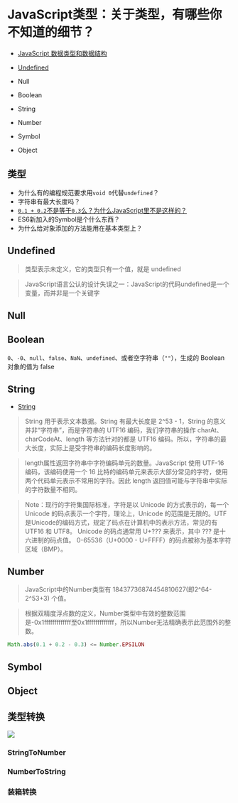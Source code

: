 # JavaScript类型：关于类型，有哪些你不知道的细节？

- [JavaScript 数据类型和数据结构](https://developer.mozilla.org/zh-CN/docs/Web/JavaScript/Data_structures)

- [Undefined](#Undefined)
- Null
- Boolean
- String
- Number
- Symbol
- Object


## 类型

- 为什么有的编程规范要求用`void 0`代替`undefined`？
- 字符串有最大长度吗？
- [`0.1 + 0.2`不是等于`0.3`么？为什么JavaScript里不是这样的？](https://yuchengkai.cn/docs/frontend/#为什么-0-1-0-2-0-3)
- ES6新加入的Symbol是个什么东西？
- 为什么给对象添加的方法能用在基本类型上？


## Undefined

> 类型表示未定义，它的类型只有一个值，就是 undefined

> JavaScript语言公认的设计失误之一：JavaScript的代码undefined是一个变量，而并非是一个关键字


## Null

## Boolean

`0`、`-0`、`null`、`false`、`NaN`、`undefined`、或者空字符串（`""`），生成的 Boolean 对象的值为 false

## String

- [String](https://developer.mozilla.org/zh-CN/docs/Web/JavaScript/Reference/Global_Objects/String)

> String 用于表示文本数据。String 有最大长度是 2^53 - 1，String 的意义并非“字符串”，而是字符串的 UTF16 编码，我们字符串的操作 charAt、charCodeAt、length 等方法针对的都是 UTF16 编码。所以，字符串的最大长度，实际上是受字符串的编码长度影响的。

> length属性返回字符串中字符编码单元的数量。JavaScript 使用 UTF-16 编码，该编码使用一个 16 比特的编码单元来表示大部分常见的字符，使用两个代码单元表示不常用的字符。因此 length 返回值可能与字符串中实际的字符数量不相同。

> Note：现行的字符集国际标准，字符是以 Unicode 的方式表示的，每一个 Unicode 的码点表示一个字符，理论上，Unicode 的范围是无限的。UTF是Unicode的编码方式，规定了码点在计算机中的表示方法，常见的有 UTF16 和 UTF8。 Unicode 的码点通常用 U+??? 来表示，其中 ??? 是十六进制的码点值。 0-65536（U+0000 - U+FFFF）的码点被称为基本字符区域（BMP）。

## Number

> JavaScript中的Number类型有 18437736874454810627(即2^64-2^53+3) 个值。

> 根据双精度浮点数的定义，Number类型中有效的整数范围是-0x1fffffffffffff至0x1fffffffffffff，所以Number无法精确表示此范围外的整数。

```js
Math.abs(0.1 + 0.2 - 0.3) <= Number.EPSILON
```


## Symbol

## Object

## 类型转换

![](https://static001.geekbang.org/resource/image/71/20/71bafbd2404dc3ffa5ccf5d0ba077720.jpg)

### StringToNumber

### NumberToString

### 装箱转换


